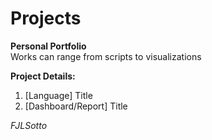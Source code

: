 # Projects
__Personal Portfolio__ <br>
Works can range from scripts to visualizations

__Project Details:__ <br>
1. [Language] Title
2. [Dashboard/Report] Title

_FJLSotto_
